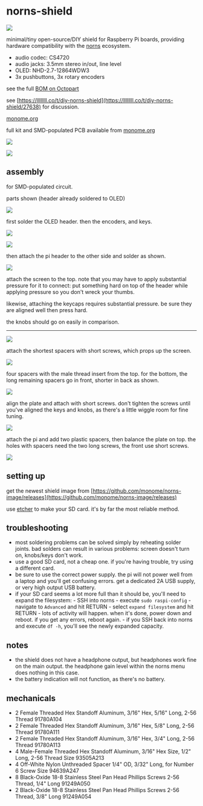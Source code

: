 # norns-shield

![](images/norns-shield-black.jpg)

minimal/tiny open-source/DIY shield for Raspberry Pi boards, providing hardware compatibility with the [norns](monome.org/norns) ecosystem.

- audio codec: CS4720
- audio jacks: 3.5mm stereo in/out, line level
- OLED: NHD-2.7-12864WDW3
- 3x pushbuttons, 3x rotary encoders

see the full [BOM on Octopart](https://octopart.com/bom-tool/Q3rQej3x)

see [https://llllllll.co/t/diy-norns-shield](https://llllllll.co/t/diy-norns-shield/27638) for discussion.

[monome.org](https://monome.org)

full kit and SMD-populated PCB available from [monome.org](https://market.monome.org)

![](images/norns-shield.png)

![](images/ns-kit-built.jpg)

## assembly

for SMD-populated circuit.

parts shown (header already soldered to OLED)

![](images/assembly/ns-0.jpg)

first solder the OLED header. then the encoders, and keys.

![](images/assembly/ns-1.jpg)

![](images/assembly/ns-2.jpg)

then attach the pi header to the other side and solder as shown.

![](images/assembly/ns-3.jpg)

attach the screen to the top. note that you may have to apply substantial pressure for it to connect: put something hard on top of the header while applying pressure so you don't wreck your thumbs.

likewise, attaching the keycaps requires substantial pressure. be sure they are aligned well then press hard.

the knobs should go on easily in comparison.

---

![](images/assembly/ns-4.jpg)

attach the shortest spacers with short screws, which props up the screen.

![](images/assembly/ns-5.jpg)

four spacers with the male thread insert from the top. for the bottom, the long remaining spacers go in front, shorter in back as shown.

![](images/assembly/ns-6.jpg)

align the plate and attach with short screws. don't tighten the screws until you've aligned the keys and knobs, as there's a little wiggle room for fine tuning.

![](images/assembly/ns-7.jpg)

attach the pi and add two plastic spacers, then balance the plate on top. the holes with spacers need the two long screws, the front use short screws.

![](images/assembly/ns-8.jpg)


## setting up

get the newest shield image from [https://github.com/monome/norns-image/releases](https://github.com/monome/norns-image/releases)

use [etcher](https://www.balena.io/etcher/) to make your SD card. it's by far the most reliable method.


## troubleshooting

- most soldering problems can be solved simply by reheating solder joints. bad solders can result in various problems: screen doesn't turn on, knobs/keys don't work.
- use a good SD card, not a cheap one. if you're having trouble, try using a different card.
- be sure to use the correct power supply. the pi will not power well from a laptop and you'll get confusing errors. get a dedicated 2A USB supply, or very high output USB battery.
- if your SD card seems a lot more full than it should be, you'll need to expand the filesystem:
      - SSH into norns
      - execute `sudo raspi-config`
      - navigate to `Advanced` and hit RETURN
      - select `expand filesystem` and hit RETURN
      - lots of activity will happen. when it's done, power down and reboot. if you get any errors, reboot again.
      - if you SSH back into norns and execute `df -h`, you'll see the newly expanded capacity.

## notes

- the shield does not have a headphone output, but headphones work fine on the main output. the headphone gain level within the norns menu does nothing in this case.
- the battery indication will not function, as there's no battery.

## mechanicals


- 2 Female Threaded Hex Standoff Aluminum, 3/16" Hex, 5/16" Long, 2-56 Thread 91780A104
- 2 Female Threaded Hex Standoff Aluminum, 3/16" Hex, 5/8" Long, 2-56 Thread 91780A111
- 2 Female Threaded Hex Standoff Aluminum, 3/16" Hex, 3/4" Long, 2-56 Thread 91780A113
- 4 Male-Female Threaded Hex Standoff Aluminum, 3/16" Hex Size, 1/2" Long, 2-56 Thread Size 93505A213
- 4 Off-White Nylon Unthreaded Spacer 1/4" OD, 3/32" Long, for Number 6 Screw Size 94639A247
- 8 Black-Oxide 18-8 Stainless Steel Pan Head Phillips Screws 2-56 Thread, 1/4" Long 91249A050
- 2 Black-Oxide 18-8 Stainless Steel Pan Head Phillips Screws 2-56 Thread, 3/8" Long 91249A054

